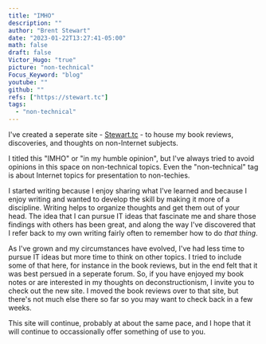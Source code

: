```yaml
---
title: "IMHO"
description: ""
author: "Brent Stewart"
date: "2023-01-22T13:27:41-05:00"
math: false
draft: false
Victor_Hugo: "true"
picture: "non-technical"
Focus_Keyword: "blog"
youtube: ""
github: ""
refs: ["https://stewart.tc"]
tags:
  - "non-technical"
---
```


I've created a seperate site - [Stewart.tc](https://www.stewart.tc) - to house my book reviews, discoveries, and thoughts on non-Internet subjects.

I titled this "IMHO" or "in my humble opinion", but I've always tried to avoid opinions in this space on non-technical topics.  Even the "non-technical" tag is about Internet topics for presentation to non-techies.

I started writing because I enjoy sharing what I've learned and because I enjoy writing and wanted to develop the skill by making it more of a discipline.  Writing helps to organize thoughts and get them out of your head.  The idea that I can pursue IT ideas that fascinate me and share those findings with others has been great, and along the way I've discovered that I refer back to my own writing fairly often to remember how to do _that thing_.  

As I've grown and my circumstances have evolved, I've had less time to pursue IT ideas but more time to think on other topics.  I tried to include some of that here, for instance in the book reviews, but in the end felt that it was best persued in a seperate forum.  So, if you have enjoyed my book notes or are interested in my thoughts on deconstructionism, I invite you to check out the new site.  I moved the book reviews over to that site, but there's not much else there so far so you may want to check back in a few weeks.

This site will continue, probably at about the same pace, and I hope that it will continue to occassionally offer something of use to you.
